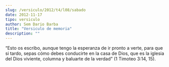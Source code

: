 ```yaml
---
slug: /versiculo/2012/t4/l08/sabado
date: 2012-11-17
tipo: versiculo
author: Sem Dario Barba
title: "Versiculo de memoria"
description: ""
---
```


“Esto os escribo, aunque tengo la esperanza de ir pronto a verte, para que si tardo, sepas cómo debes conducirte en la casa de Dios, que es la iglesia del Dios viviente, columna y baluarte de la verdad” (1 Timoteo 3:14, 15).
